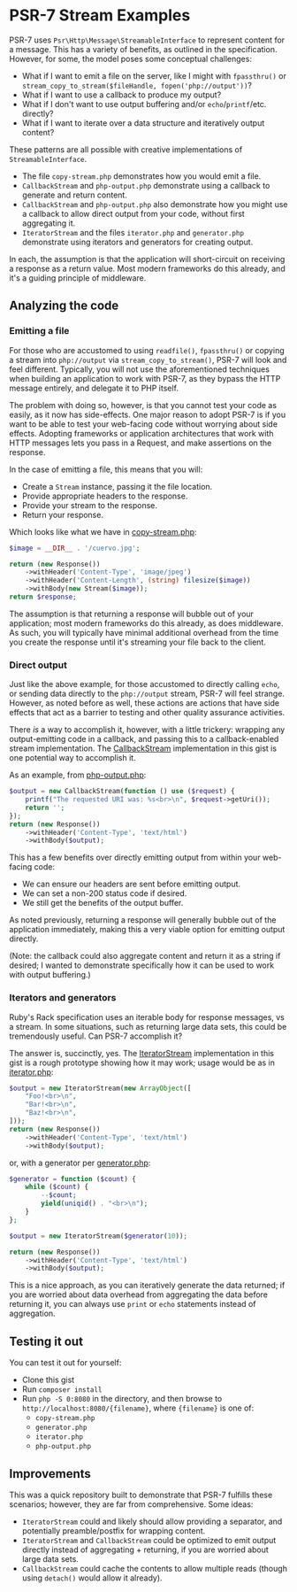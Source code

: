 # PSR-7 Stream Examples

PSR-7 uses `Psr\Http\Message\StreamableInterface` to represent content for a
message. This has a variety of benefits, as outlined in the specification.
However, for some, the model poses some conceptual challenges:

- What if I want to emit a file on the server, like I might with `fpassthru()`
  or `stream_copy_to_stream($fileHandle, fopen('php://output'))`?
- What if I want to use a callback to produce my output?
- What if I don't want to use output buffering and/or `echo`/`printf`/etc.
  directly?
- What if I want to iterate over a data structure and iteratively output content?

These patterns are all possible with creative implementations of
`StreamableInterface`.

- The file `copy-stream.php` demonstrates how you would emit a file.
- `CallbackStream` and `php-output.php` demonstrate using a callback to generate
  and return content.
- `CallbackStream` and `php-output.php` also demonstrate how you might use a
  callback to allow direct output from your code, without first aggregating it.
- `IteratorStream` and the files `iterator.php` and `generator.php` demonstrate
  using iterators and generators for creating output.

In each, the assumption is that the application will short-circuit on receiving
a response as a return value. Most modern frameworks do this already, and it's a
guiding principle of middleware.

## Analyzing the code

### Emitting a file

For those who are accustomed to using `readfile()`, `fpassthru()` or copying a
stream into `php://output` via `stream_copy_to_stream()`, PSR-7 will look and
feel different. Typically, you will not use the aforementioned techniques when
building an application to work with PSR-7, as they bypass the HTTP message
entirely, and delegate it to PHP itself.

The problem with doing so, however, is that you cannot test your code as easily,
as it now has side-effects. One major reason to adopt PSR-7 is if you want to be
able to test your web-facing code without worrying about side effects. Adopting
frameworks or application architectures that work with HTTP messages lets you
pass in a Request, and make assertions on the response.

In the case of emitting a file, this means that you will:

- Create a `Stream` instance, passing it the file location.
- Provide appropriate headers to the response.
- Provide your stream to the response.
- Return your response.

Which looks like what we have in [copy-stream.php](copy-stream.php):

```php
$image = __DIR__ . '/cuervo.jpg';

return (new Response())
    ->withHeader('Content-Type', 'image/jpeg')
    ->withHeader('Content-Length', (string) filesize($image))
    ->withBody(new Stream($image));
return $response;
```

The assumption is that returning a response will bubble out of your application;
most modern frameworks do this already, as does middleware. As such, you will
typically have minimal additional overhead from the time you create the response
until it's streaming your file back to the client.

### Direct output

Just like the above example, for those accustomed to directly calling `echo`, or
sending data directly to the `php://output` stream, PSR-7 will feel strange.
However, as noted before as well, these actions are actions that have side
effects that act as a barrier to testing and other quality assurance activities.

There _is_ a way to accomplish it, however, with a little trickery: wrapping any
output-emitting code in a callback, and passing this to a callback-enabled
stream implementation. The [CallbackStream](CallbackStream.php) implementation
in this gist is one potential way to accomplish it.

As an example, from [php-output.php](php-output.php):

```php
$output = new CallbackStream(function () use ($request) {
    printf("The requested URI was: %s<br>\n", $request->getUri());
    return '';
});
return (new Response())
    ->withHeader('Content-Type', 'text/html')
    ->withBody($output);
```

This has a few benefits over directly emitting output from within your
web-facing code:

- We can ensure our headers are sent before emitting output.
- We can set a non-200 status code if desired.
- We still get the benefits of the output buffer.

As noted previously, returning a response will generally bubble out of the
application immediately, making this a very viable option for emitting output
directly.

(Note: the callback could also aggregate content and return it as a string if
desired; I wanted to demonstrate specifically how it can be used to work with
output buffering.)

### Iterators and generators

Ruby's Rack specification uses an iterable body for response messages, vs a
stream. In some situations, such as returning large data sets, this could be
tremendously useful. Can PSR-7 accomplish it?

The answer is, succinctly, yes. The [IteratorStream](IteratorStream.php)
implementation in this gist is a rough prototype showing how it may work; usage
would be as in [iterator.php](iterator.php):

```php
$output = new IteratorStream(new ArrayObject([
    "Foo!<br>\n",
    "Bar!<br>\n",
    "Baz!<br>\n",
]));
return (new Response())
    ->withHeader('Content-Type', 'text/html')
    ->withBody($output);
```

or, with a generator per [generator.php](generator.php):

```php
$generator = function ($count) {
    while ($count) {
        --$count;
        yield(uniqid() . "<br>\n");
    }
};

$output = new IteratorStream($generator(10));

return (new Response())
    ->withHeader('Content-Type', 'text/html')
    ->withBody($output);
```

This is a nice approach, as you can iteratively generate the data returned; if
you are worried about data overhead from aggregating the data before returning
it, you can always use `print` or `echo` statements instead of aggregation.

## Testing it out

You can test it out for yourself:

- Clone this gist
- Run `composer install`
- Run `php -S 0:8080` in the directory, and then browse to
  `http://localhost:8080/{filename}`, where `{filename}` is one of:
  - `copy-stream.php`
  - `generator.php`
  - `iterator.php`
  - `php-output.php`

## Improvements

This was a quick repository built to demonstrate that PSR-7 fulfills these
scenarios; however, they are far from comprehensive. Some ideas:

- `IteratorStream` could and likely should allow providing a separator, and
  potentially preamble/postfix for wrapping content.
- `IteratorStream` and `CallbackStream` could be optimized to emit output
  directly instead of aggregating + returning, if you are worried about large
  data sets.
- `CallbackStream` could cache the contents to allow multiple reads (though
  using `detach()` would allow it already).
